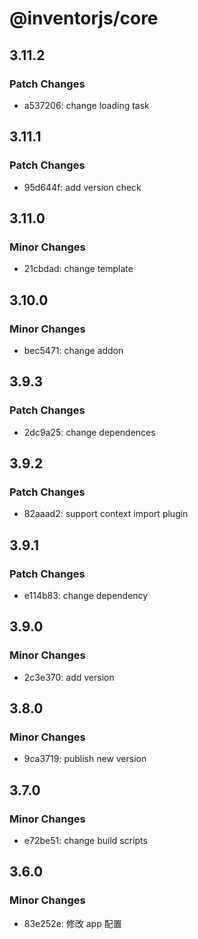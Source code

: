 # @inventorjs/core

## 3.11.2

### Patch Changes

- a537206: change loading task

## 3.11.1

### Patch Changes

- 95d644f: add version check

## 3.11.0

### Minor Changes

- 21cbdad: change template

## 3.10.0

### Minor Changes

- bec5471: change addon

## 3.9.3

### Patch Changes

- 2dc9a25: change dependences

## 3.9.2

### Patch Changes

- 82aaad2: support context import plugin

## 3.9.1

### Patch Changes

- e114b83: change dependency

## 3.9.0

### Minor Changes

- 2c3e370: add version

## 3.8.0

### Minor Changes

- 9ca3719: publish new version

## 3.7.0

### Minor Changes

- e72be51: change build scripts

## 3.6.0

### Minor Changes

- 83e252e: 修改 app 配置
